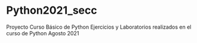 # Python2021_secc
Proyecto Curso Básico de Python
Ejercicios y Laboratorios realizados en el curso de Python Agosto 2021

